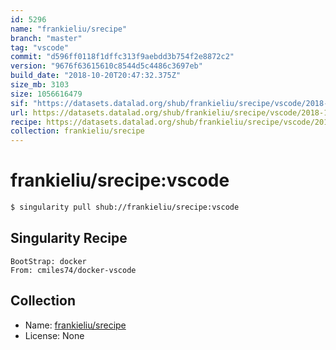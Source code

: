 ```yaml
---
id: 5296
name: "frankieliu/srecipe"
branch: "master"
tag: "vscode"
commit: "d596ff0118f1dffc313f9aebdd3b754f2e8872c2"
version: "9676f63615610c8544d5c4486c3697eb"
build_date: "2018-10-20T20:47:32.375Z"
size_mb: 3103
size: 1056616479
sif: "https://datasets.datalad.org/shub/frankieliu/srecipe/vscode/2018-10-20-d596ff01-9676f636/9676f63615610c8544d5c4486c3697eb.simg"
url: https://datasets.datalad.org/shub/frankieliu/srecipe/vscode/2018-10-20-d596ff01-9676f636/
recipe: https://datasets.datalad.org/shub/frankieliu/srecipe/vscode/2018-10-20-d596ff01-9676f636/Singularity
collection: frankieliu/srecipe
---
```


# frankieliu/srecipe:vscode

```bash
$ singularity pull shub://frankieliu/srecipe:vscode
```

## Singularity Recipe

```singularity
BootStrap: docker
From: cmiles74/docker-vscode
```

## Collection

 - Name: [frankieliu/srecipe](https://github.com/frankieliu/srecipe)
 - License: None

